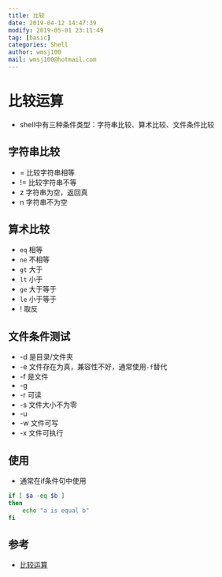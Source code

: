 ```yaml
---
title: 比较
date: 2019-04-12 14:47:39	
modify: 2019-05-01 23:11:49	 
tag: [basic]
categories: Shell 
author: wmsj100
mail: wmsj100@hotmail.com
---
```


# 比较运算
- shell中有三种条件类型：字符串比较、算术比较、文件条件比较

## 字符串比较
- = 比较字符串相等
- != 比较字符串不等
- z 字符串为空，返回真
- n 字符串不为空

## 算术比较
- `eq` 相等
- `ne` 不相等
- `gt` 大于
- `lt` 小于
- `ge` 大于等于
- `le` 小于等于
- ! 取反

## 文件条件测试
- -d 是目录/文件夹
- -e 文件存在为真，兼容性不好，通常使用`-f`替代
- -f 是文件
- -g 
- -r 可读
- -s 文件大小不为零
- -u 
- -w 文件可写
- -x 文件可执行

## 使用
- 通常在if条件句中使用
```sh
if [ $a -eq $b ]
then
	echo "a is equal b"
fi
```

## 参考
- [比较运算](http://c.biancheng.net/cpp/view/2736.html)
